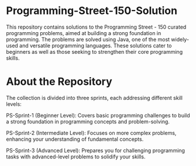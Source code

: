 # Programming-Street-150-Solution
This repository contains solutions to the Programming Street - 150 curated programming problems, aimed at building a strong foundation in programming. The problems are solved using Java, one of the most widely-used and versatile programming languages. These solutions cater to beginners as well as those seeking to strengthen their core programming skills.

# About the Repository
The collection is divided into three sprints, each addressing different skill levels:

PS-Sprint-1 (Beginner Level): Covers basic programming challenges to build a strong foundation in programming concepts and problem-solving.

PS-Sprint-2 (Intermediate Level): Focuses on more complex problems, enhancing your understanding of fundamental concepts.

PS-Sprint-3 (Advanced Level): Prepares you for challenging programming tasks with advanced-level problems to solidify your skills.

